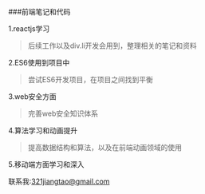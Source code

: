 
###前端笔记和代码

1.reactjs学习

> 后续工作以及div.li开发会用到，整理相关的笔记和资料

2.ES6使用到项目中
> 尝试ES6开发项目，在项目之间找到平衡

3.web安全方面

> 完善web安全知识体系

4.算法学习和动画提升 

> 提高数据结构和算法，以及在前端动画领域的使用 

5.移动端方面学习和深入

联系我:[321jiangtao@gmail.com](mailto:321jiangtao@gmail.com)

